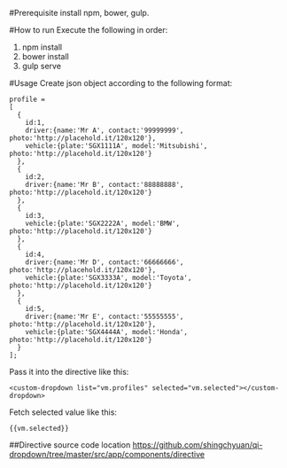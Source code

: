 #Prerequisite
install npm, bower, gulp.

#How to run
Execute the following in order:
1. npm install
2. bower install
3. gulp serve

#Usage
Create json object according to the following format:
```
profile =
[
  {
    id:1,
    driver:{name:'Mr A', contact:'99999999', photo:'http://placehold.it/120x120'},
    vehicle:{plate:'SGX1111A', model:'Mitsubishi', photo:'http://placehold.it/120x120'}
  },
  {
    id:2,
    driver:{name:'Mr B', contact:'88888888', photo:'http://placehold.it/120x120'}
  },
  {
    id:3,
    vehicle:{plate:'SGX2222A', model:'BMW', photo:'http://placehold.it/120x120'}
  },
  {
    id:4,
    driver:{name:'Mr D', contact:'66666666', photo:'http://placehold.it/120x120'},
    vehicle:{plate:'SGX3333A', model:'Toyota', photo:'http://placehold.it/120x120'}
  },
  {
    id:5,
    driver:{name:'Mr E', contact:'55555555', photo:'http://placehold.it/120x120'},
    vehicle:{plate:'SGX4444A', model:'Honda', photo:'http://placehold.it/120x120'}
  }
];
```

Pass it into the directive like this:
```
<custom-dropdown list="vm.profiles" selected="vm.selected"></custom-dropdown>
```

Fetch selected value like this:
```
{{vm.selected}}
```


##Directive source code location
https://github.com/shingchyuan/qi-dropdown/tree/master/src/app/components/directive
